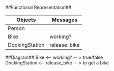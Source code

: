 ##Functional Representation##

Objects | Messages
------- | --------
Person |
Bike | working?
DockingStation | release_bike

##Diagram##
Bike <-- working? -- > true/false  
DockingStation <-- release_bike -- > to get a bike

